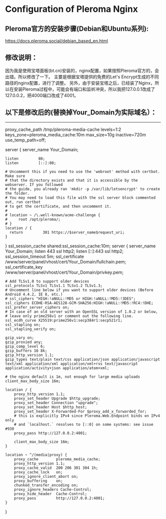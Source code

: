 # Configuration of Pleroma Nginx
## Pleroma官方的安装步骤(Debian和Ubuntu系列):
https://docs.pleroma.social/debian_based_en.html

## 修改说明：
因为我是使用宝塔面板(bt.cn)安装的，nginx配置，如果按照Pleroma官方的，会出错。所以修改了一下。
主要是根据宝塔提供的免费的Let's Encrypt生成的不同路径的nginx配置，进行了调整。
另外，由于安装宝塔之后，已经装了Nginx，所以在安装Pleroma过程中，可能会有端口和监听冲突，所以我把127.0.0.1改成了127.0.0.2，把4000端口改成了4001。

## 以下是修改后的(替换掉Your_Domain为实际域名）：

------------------

proxy_cache_path /tmp/pleroma-media-cache levels=1:2 keys_zone=pleroma_media_cache:10m max_size=10g
                 inactive=720m use_temp_path=off;

server {
    server_name    Your_Domain;

    listen         80;
    listen         [::]:80;

    # Uncomment this if you need to use the 'webroot' method with certbot. Make sure
    # that the directory exists and that it is accessible by the webserver. If you followed
    # the guide, you already ran 'mkdir -p /var/lib/letsencrypt' to create the folder.
    # You may need to load this file with the ssl server block commented out, run certbot
    # to get the certificate, and then uncomment it.
    #
    # location ~ /\.well-known/acme-challenge {
    #     root /opt/pleroma/;
    # }
    location / {
      return         301 https://$server_name$request_uri;
    }
}
ssl_session_cache shared:ssl_session_cache:10m;
server {
    server_name Your_Domain;
    listen 443 ssl http2;
    listen [::]:443 ssl http2;
    ssl_session_timeout 5m;
    ssl_certificate    /www/server/panel/vhost/cert/Your_Domain/fullchain.pem;
    ssl_certificate_key    /www/server/panel/vhost/cert/Your_Domain/privkey.pem;

    # Add TLSv1.0 to support older devices
    ssl_protocols TLSv1 TLSv1.1 TLSv1.2 TLSv1.3;
    # Uncomment line below if you want to support older devices (Before Android 4.4.2, IE 8, etc.)
    # ssl_ciphers "HIGH:!aNULL:!MD5 or HIGH:!aNULL:!MD5:!3DES";
    ssl_ciphers ECDHE-RSA-AES128-GCM-SHA256:HIGH:!aNULL:!MD5:!RC4:!DHE;
    ssl_prefer_server_ciphers on;
    # In case of an old server with an OpenSSL version of 1.0.2 or below,
    # leave only prime256v1 or comment out the following line.
    ssl_ecdh_curve X25519:prime256v1:secp384r1:secp521r1;
    ssl_stapling on;
    ssl_stapling_verify on;

    gzip_vary on;
    gzip_proxied any;
    gzip_comp_level 6;
    gzip_buffers 16 8k;
    gzip_http_version 1.1;
    gzip_types text/plain text/css application/json application/javascript text/xml application/xml application/xml+rss text/javascript application/activity+json application/atom+xml;

    # the nginx default is 1m, not enough for large media uploads
    client_max_body_size 16m;

    location / {
        proxy_http_version 1.1;
        proxy_set_header Upgrade $http_upgrade;
        proxy_set_header Connection "upgrade";
        proxy_set_header Host $http_host;
        proxy_set_header X-Forwarded-For $proxy_add_x_forwarded_for;
        # this is explicitly IPv4 since Pleroma.Web.Endpoint binds on IPv4 only
        # and `localhost.` resolves to [::0] on some systems: see issue #930
        proxy_pass http://127.0.0.2:4001;

        client_max_body_size 16m;
    }

    location ~ ^/(media|proxy) {
        proxy_cache        pleroma_media_cache;
        proxy_http_version 1.1;
        proxy_cache_valid  200 206 301 304 1h;
        proxy_cache_lock   on;
        proxy_ignore_client_abort on;
        proxy_buffering    on;
        chunked_transfer_encoding on;
        proxy_ignore_headers Cache-Control;
        proxy_hide_header  Cache-Control;
        proxy_pass         http://127.0.0.2:4001;
    }
}
